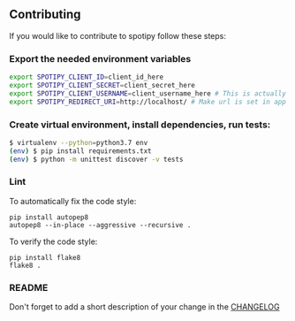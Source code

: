 ## Contributing

If you would like to contribute to spotipy follow these steps:

### Export the needed environment variables

```bash
export SPOTIPY_CLIENT_ID=client_id_here
export SPOTIPY_CLIENT_SECRET=client_secret_here
export SPOTIPY_CLIENT_USERNAME=client_username_here # This is actually an id not spotify display name
export SPOTIPY_REDIRECT_URI=http://localhost/ # Make url is set in app you created to get your ID and SECRET
```

### Create virtual environment, install dependencies, run tests:

```bash
$ virtualenv --python=python3.7 env
(env) $ pip install requirements.txt
(env) $ python -m unittest discover -v tests
```

### Lint

To automatically fix the code style:

    pip install autopep8
    autopep8 --in-place --aggressive --recursive .

To verify the code style:

    pip install flake8
    flake8 .

### README

Don't forget to add a short description of your change in the [CHANGELOG](CHANGELOG.md)